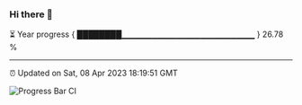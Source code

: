 ### Hi there 👋

⏳ Year progress { ████████▁▁▁▁▁▁▁▁▁▁▁▁▁▁▁▁▁▁▁▁▁▁ } 26.78 %

---

⏰ Updated on Sat, 08 Apr 2023 18:19:51 GMT

![Progress Bar CI](https://github.com/ZhaoGui/ZhaoGui/workflows/Progress%20Bar%20CI/badge.svg)
